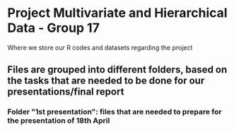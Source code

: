 # Project Multivariate and Hierarchical Data - Group 17
Where we store our R codes and datasets regarding the project

## Files are grouped into different folders, based on the tasks that are needed to be done for our presentations/final report
### Folder "1st presentation": files that are needed to prepare for the presentation of 18th April
